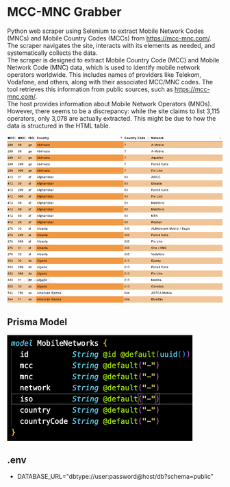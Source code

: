 # MCC-MNC Grabber
Python web scraper using Selenium to extract Mobile Network Codes (MNCs) and Mobile Country Codes (MCCs) from https://mcc-mnc.com/. The scraper navigates the site, interacts with its elements as needed, and systematically collects the data. 
<br/>
The scraper is designed to extract Mobile Country Code (MCC) and Mobile Network Code (MNC) data, which is used to identify mobile network operators worldwide. This includes names of providers like Telekom, Vodafone, and others, along with their associated MCC/MNC codes. The tool retrieves this information from public sources, such as https://mcc-mnc.com/.
<br/>
The host provides information about Mobile Network Operators (MNOs). However, there seems to be a discrepancy: while the site claims to list 3,115 operators, only 3,078 are actually extracted. This might be due to how the data is structured in the HTML table.

![Alt text](images/table.png)

## Prisma Model
![Alt text](images/prismaModel.png)

## .env
- DATABASE_URL="dbtype://user:password@host/db?schema=public"
